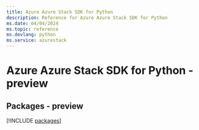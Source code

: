 ```yaml
---
title: Azure Azure Stack SDK for Python
description: Reference for Azure Azure Stack SDK for Python
ms.date: 04/04/2024
ms.topic: reference
ms.devlang: python
ms.service: azurestack
---
```

# Azure Azure Stack SDK for Python - preview
## Packages - preview
[!INCLUDE [packages](azure-stack-index.md)]